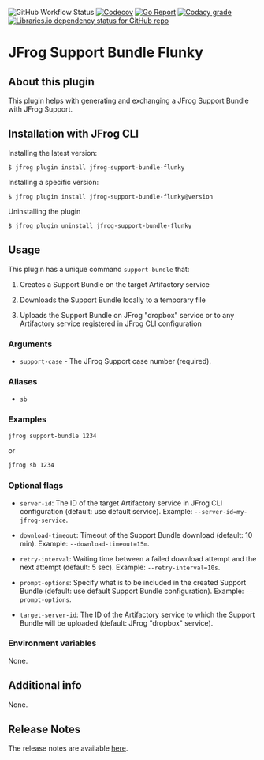 ![GitHub Workflow Status](https://img.shields.io/github/workflow/status/cyrilc-pro/jfrog-support-bundle-flunky/Go?style=plastic)
[![Codecov](https://img.shields.io/codecov/c/github/cyrilc-pro/jfrog-support-bundle-flunky?style=plastic&label=codecov)](https://codecov.io/gh/cyrilc-pro/jfrog-support-bundle-flunky)
[![Go Report](https://goreportcard.com/badge/github.com/cyrilc-pro/jfrog-support-bundle-flunky?style=plastic)](https://goreportcard.com/badge/github.com/cyrilc-pro/jfrog-support-bundle-flunky)
[![Codacy grade](https://img.shields.io/codacy/grade/b286b95be72c4aa19de86f8c4a985f34?label=codacy&style=plastic)](https://www.codacy.com/gh/cyrilc-pro/jfrog-support-bundle-flunky/dashboard?utm_source=github.com&amp;utm_medium=referral&amp;utm_content=cyrilc-pro/jfrog-support-bundle-flunky&amp;utm_campaign=Badge_Grade)
[![Libraries.io dependency status for GitHub repo](https://img.shields.io/librariesio/github/cyrilc-pro/jfrog-support-bundle-flunky?label=libraries.io&style=plastic)](https://libraries.io/github/cyrilc-pro/jfrog-support-bundle-flunky)

# JFrog Support Bundle Flunky

## About this plugin

This plugin helps with generating and exchanging a JFrog Support Bundle with JFrog Support.

## Installation with JFrog CLI

Installing the latest version:

`$ jfrog plugin install jfrog-support-bundle-flunky`

Installing a specific version:

`$ jfrog plugin install jfrog-support-bundle-flunky@version`

Uninstalling the plugin

`$ jfrog plugin uninstall jfrog-support-bundle-flunky`

## Usage

This plugin has a unique command `support-bundle` that:

1. Creates a Support Bundle on the target Artifactory service

2. Downloads the Support Bundle locally to a temporary file

3. Uploads the Support Bundle on JFrog "dropbox" service or to any Artifactory service registered in JFrog CLI 
   configuration

### Arguments

- `support-case` - The JFrog Support case number (required).

### Aliases

- `sb`

### Examples

``` bash
jfrog support-bundle 1234
```

or

``` bash
jfrog sb 1234
```

### Optional flags

- `server-id`: The ID of the target Artifactory service in JFrog CLI configuration (default: use default service). 
  Example: `--server-id=my-jfrog-service`.

- `download-timeout`: Timeout of the Support Bundle download (default: 10 min). Example: `--download-timeout=15m`.

- `retry-interval`: Waiting time between a failed download attempt and the next attempt (default: 5 sec). Example: 
  `--retry-interval=10s`.

- `prompt-options`: Specify what is to be included in the created Support Bundle (default: use default Support Bundle 
  configuration). Example: `--prompt-options`.

- `target-server-id`: The ID of the Artifactory service to which the Support Bundle will be uploaded (default: JFrog 
  "dropbox" service).

### Environment variables

None.

## Additional info

None.

## Release Notes

The release notes are available [here](RELEASE.md).
